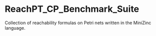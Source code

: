 # ReachPT_CP_Benchmark_Suite
Collection of reachability formulas on Petri nets written in the MiniZinc language.
